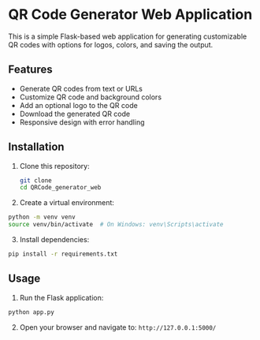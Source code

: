 # QR Code Generator Web Application

This is a simple Flask-based web application for generating customizable QR codes with options for logos, colors, and saving the output.

## Features
- Generate QR codes from text or URLs
- Customize QR code and background colors
- Add an optional logo to the QR code
- Download the generated QR code
- Responsive design with error handling

## Installation

1. Clone this repository:
   ```bash
   git clone 
   cd QRCode_generator_web
   ```

2. Create a virtual environment:
  ```bash
  python -m venv venv
  source venv/bin/activate  # On Windows: venv\Scripts\activate
  ```

3. Install dependencies:
  ```bash
  pip install -r requirements.txt
  ```

## Usage

1.  Run the Flask application:
  ```bash
  python app.py
  ```

2. Open your browser and navigate to:
  `http://127.0.0.1:5000/`

